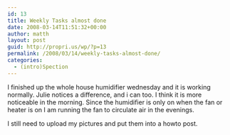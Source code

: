 ```yaml
---
id: 13
title: Weekly Tasks almost done
date: 2008-03-14T11:51:32+00:00
author: matth
layout: post
guid: http://propri.us/wp/?p=13
permalink: /2008/03/14/weekly-tasks-almost-done/
categories:
  - (intro)Spection
---
```

I finished up the whole house humidifier wednesday and it is working normally. Julie notices a difference, and i can too. I think it is more noticeable in the morning. Since the humidifier is only on when the fan or heater is on I am running the fan to circulate air in the evenings.

I still need to upload my pictures and put them into a howto post.